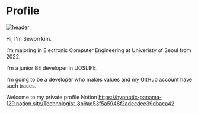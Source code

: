 # Profile

![header](https://capsule-render.vercel.app/api?type=waving&color=timeAuto&height=300&section=header&text=Sewon&fontSize=90)

Hi, I'm Sewon kim. 

I’m majoring in Electronic Computer Engineering at Univeristy of Seoul from 2022.

I'm a junior BE developer in UOSLIFE.

I'm going to be a developer who makes values and my GitHub account have such traces.

Welcome to my private profile Notion 
https://hypnotic-panama-129.notion.site/Technologist-8b9ad53f5a5948f2adecdee39dbaca42
